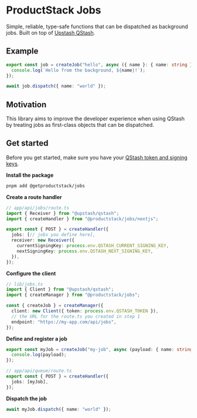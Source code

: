 # ProductStack Jobs

Simple, reliable, type-safe functions that can be dispatched as background jobs. Built on top of [Upstash QStash](https://upstash.com/docs/qstash/).

## Example

```ts
export const job = createJob("hello", async ({ name }: { name: string }) => {
  console.log(`Hello from the background, ${name}!`);
});

await job.dispatch({ name: "world" });
```

## Motivation

This library aims to improve the developer experience when using QStash by treating jobs as first-class objects that can be dispatched.

## Get started

Before you get started, make sure you have your [QStash token and signing keys](https://upstash.com/docs/qstash/overall/getstarted#get-your-token).

**Install the package**

```sh
pnpm add @getproductstack/jobs
```
  
**Create a route handler**

```ts
// app/api/jobs/route.ts
import { Receiver } from "@upstash/qstash";
import { createHandler } from "@productstack/jobs/nextjs";

export const { POST } = createHandler({
  jobs: [// jobs you define here],
  receiver: new Receiver({
    currentSigningKey: process.env.QSTASH_CURRENT_SIGNING_KEY,
    nextSigningKey: process.env.QSTASH_NEXT_SIGNING_KEY,
  }),
});
```

**Configure the client**

```ts
// lib/jobs.ts
import { Client } from "@upstash/qstash";
import { createManager } from "@productstack/jobs";

const { createJob } = createManager({
  client: new Client({ token: process.env.QSTASH_TOKEN }),
  // the URL for the route.ts you created in step 1
  endpoint: "https://my-app.com/api/jobs",
});
```

**Define and register a job**

```ts
export const myJob = createJob("my-job", async (payload: { name: string }) => {
  console.log(payload);
});

// app/api/queue/route.ts
export const { POST } = createHandler({
  jobs: [myJob],
});
```

**Dispatch the job**

```ts
await myJob.dispatch({ name: "world" });
```
